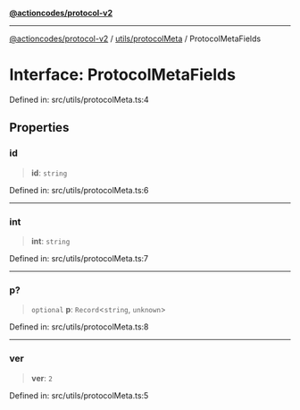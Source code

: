 [**@actioncodes/protocol-v2**](../../../README.md)

***

[@actioncodes/protocol-v2](../../../modules.md) / [utils/protocolMeta](../README.md) / ProtocolMetaFields

# Interface: ProtocolMetaFields

Defined in: src/utils/protocolMeta.ts:4

## Properties

### id

> **id**: `string`

Defined in: src/utils/protocolMeta.ts:6

***

### int

> **int**: `string`

Defined in: src/utils/protocolMeta.ts:7

***

### p?

> `optional` **p**: `Record`\<`string`, `unknown`\>

Defined in: src/utils/protocolMeta.ts:8

***

### ver

> **ver**: `2`

Defined in: src/utils/protocolMeta.ts:5
